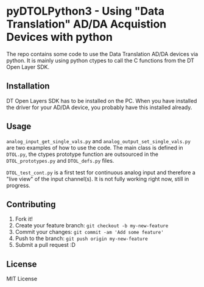 # pyDTOLPython3 - Using "Data Translation" AD/DA Acquistion Devices with python

The repo contains some code to use the Data Translation AD/DA devices via python. It is mainly using python ctypes to call the C functions from the DT Open Layer SDK. 

## Installation

DT Open Layers SDK has to be installed on the PC. When you have installed the driver for your AD/DA device, you probably have this installed already. 

## Usage
`analog_input_get_single_vals.py` and `analog_output_set_single_vals.py` are two examples of how to use the code. The main class is defined in `DTOL.py`, the ctypes prototype function are outsourced in the `DTOL_prototypes.py` and `DTOL_defs.py` files.

`DTOL_test_cont.py` is a first test for continuous analog input and therefore a "live view" of the input channel(s). It is not fully working right now, still in progress.

## Contributing

1. Fork it!
2. Create your feature branch: `git checkout -b my-new-feature`
3. Commit your changes: `git commit -am 'Add some feature'`
4. Push to the branch: `git push origin my-new-feature`
5. Submit a pull request :D


## License
MIT License
